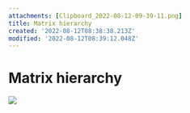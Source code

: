 ```yaml
---
attachments: [Clipboard_2022-08-12-09-39-11.png]
title: Matrix hierarchy
created: '2022-08-12T08:38:38.213Z'
modified: '2022-08-12T08:39:12.048Z'
---
```


# Matrix hierarchy

![](@attachment/Clipboard_2022-08-12-09-39-11.png)
